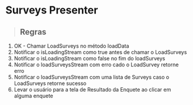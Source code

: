 # Surveys Presenter

> ## Regras
1. OK - Chamar LoadSurveys no método loadData
2. Notificar o isLoadingStream como true antes de chamar o LoadSurveys
3. Notificar o isLoadingStream como false no fim do loadSurveys
4. Notificar o loadSurveysStream com erro cado o LoadSurvey retorne erro
5. Notificar o loadSurveysStream com uma lista de Surveys caso o LoadSurveys retorne sucesso
6. Levar o usuário para a tela de Resultado da Enquete ao clicar em alguma enquete
